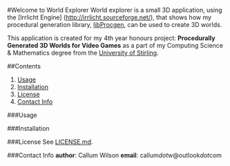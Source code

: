 #Welcome to World Explorer
World explorer is a small 3D application, using the [Irrlicht Engine]
(http://irrlicht.sourceforge.net/), that shows how my procedural generation
library, [libProcgen](https://github.com/callumW/libProcgen), can be used to
create 3D worlds.

This application is created for my 4th year honours project: **Procedurally
Generated 3D Worlds for Video Games** as a part of my Computing Science &
Mathematics degree from the [University of Stirling](http://www.stir.ac.uk).

##Contents
1. [Usage](#usage)
2. [Installation](#installation)
3. [License](#license)
4. [Contact Info](#contact-info)

###Usage

###Installation

###License
See [LICENSE.md](LICENSE.md).

###Contact Info
**author**: Callum Wilson
**email**: callum*dot*w@outlook*dot*com

